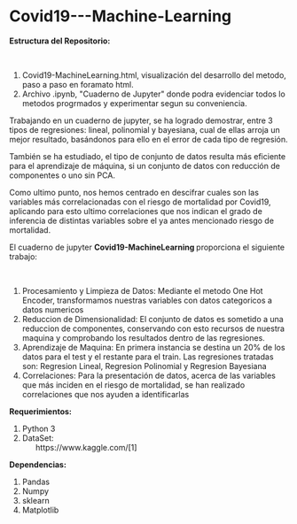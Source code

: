 # Covid19---Machine-Learning

<p><strong>Estructura del Repositorio: </strong></p><br>

<ol>
  <li>Covid19-MachineLearning.html, visualización del desarrollo del metodo, paso a paso en foramato html.</li>
  <li>Archivo .ipynb, "Cuaderno de Jupyter" donde podra evidenciar todos lo metodos progrmados y experimentar segun su conveniencia.</li>
</ol>

<p>Trabajando en un cuaderno de jupyter, se ha logrado demostrar, entre 3 tipos de regresiones: lineal, polinomial y bayesiana, cual de ellas arroja un mejor resultado, basándonos para ello en el error de cada tipo de regresión.</p>
<p>También se ha estudiado, el tipo de conjunto de datos resulta más eficiente para el aprendizaje de máquina, si un conjunto de datos con reducción de componentes o uno sin PCA.</p>
<p>Como ultimo punto, nos hemos centrado en descifrar cuales son las variables más correlacionadas con el riesgo de mortalidad por Covid19, aplicando para esto ultimo correlaciones que nos indican el grado de inferencia de distintas variables sobre el ya antes mencionado riesgo de mortalidad.</p>

<p>El cuaderno de jupyter <strong>Covid19-MachineLearning </strong>proporciona el siguiente trabajo:</p><br>

<ol>
  <li>Procesamiento y Limpieza de Datos: Mediante el metodo One Hot Encoder, transformamos nuestras variables con datos categoricos a datos numericos</li>
  <li>Reduccion de Dimensionalidad: El conjunto de datos es sometido a una reduccion de componentes, conservando con esto recursos de nuestra maquina y comprobando los resultados       dentro de las regresiones.</li>
  <li>Aprendizaje de Maquina: En primera instancia se destina un 20% de los datos para el test y el restante para el train. Las regresiones tratadas son: Regresion Lineal,               Regresion Polinomial y Regresion Bayesiana</li>
  <li>Correlaciones: Para la presentación de datos, acerca de las variables que más inciden en el riesgo de mortalidad, se han realizado correlaciones que nos ayuden a                   identificarlas</li>
</ol>

<p><strong>Requerimientos: </strong></p>

<ol>
  <li>Python 3</li>
  <li>DataSet: <ul><a>https://www.kaggle.com/</a>[1]</ul> </li>
</ol>

<p><strong>Dependencias: </strong></p>

<ol>
  <li>Pandas</li>
  <li>Numpy</li>
  <li>sklearn</li>
  <li>Matplotlib</li>
</ol>
